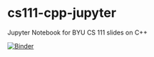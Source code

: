 # cs111-cpp-jupyter

Jupyter Notebook for BYU CS 111 slides on C++

[![Binder](https://mybinder.org/badge_logo.svg)](https://mybinder.org/v2/gh/b13decker/cs111-cpp-jupyter/HEAD)
